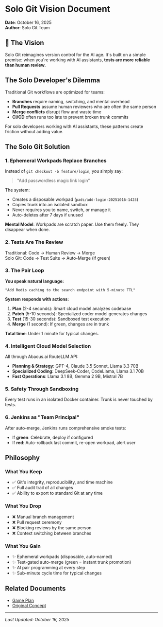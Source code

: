 
# Solo Git Vision Document

**Date**: October 16, 2025  
**Author**: Solo Git Team

## 🎯 The Vision

Solo Git reimagines version control for the AI age. It's built on a simple premise: when you're working with AI assistants, **tests are more reliable than human review**.

## The Solo Developer's Dilemma

Traditional Git workflows are optimized for teams:
- **Branches** require naming, switching, and mental overhead
- **Pull Requests** assume human reviewers who are often the same person
- **Merge conflicts** disrupt flow and waste time
- **CI/CD** often runs too late to prevent broken trunk commits

For solo developers working with AI assistants, these patterns create friction without adding value.

## The Solo Git Solution

### 1. Ephemeral Workpads Replace Branches

Instead of `git checkout -b feature/login`, you simply say:
> "Add passwordless magic link login"

The system:
- Creates a disposable workpad (`pads/add-login-20251016-1423`)
- Copies trunk into an isolated sandbox
- Never requires you to name, switch, or manage it
- Auto-deletes after 7 days if unused

**Mental Model**: Workpads are scratch paper. Use them freely. They disappear when done.

### 2. Tests Are The Review

Traditional: Code → Human Review → Merge  
Solo Git: Code → Test Suite → Auto-Merge (if green)

### 3. The Pair Loop

**You speak natural language:**
```
"Add Redis caching to the search endpoint with 5-minute TTL"
```

**System responds with actions:**
1. **Plan** (2-4 seconds): Smart cloud model analyzes codebase
2. **Patch** (5-10 seconds): Specialized coder model generates changes
3. **Test** (15-30 seconds): Sandboxed test execution
4. **Merge** (1 second): If green, changes are in trunk

**Total time**: Under 1 minute for typical changes.

### 4. Intelligent Cloud Model Selection

All through Abacus.ai RouteLLM API:

- **Planning & Strategy**: GPT-4, Claude 3.5 Sonnet, Llama 3.3 70B
- **Specialized Coding**: DeepSeek-Coder, CodeLlama, Llama 3.1 70B
- **Fast Operations**: Llama 3.1 8B, Gemma 2 9B, Mistral 7B

### 5. Safety Through Sandboxing

Every test runs in an isolated Docker container. Trunk is never touched by tests.

### 6. Jenkins as "Team Principal"

After auto-merge, Jenkins runs comprehensive smoke tests:
- If **green**: Celebrate, deploy if configured
- If **red**: Auto-rollback last commit, re-open workpad, alert user

## Philosophy

### What You Keep

- ✅ Git's integrity, reproducibility, and time machine
- ✅ Full audit trail of all changes
- ✅ Ability to export to standard Git at any time

### What You Drop

- ❌ Manual branch management
- ❌ Pull request ceremony
- ❌ Blocking reviews by the same person
- ❌ Context switching between branches

### What You Gain

- ✨ Ephemeral workpads (disposable, auto-named)
- ✨ Test-gated auto-merge (green = instant trunk promotion)
- ✨ AI pair programming at every step
- ✨ Sub-minute cycle time for typical changes

## Related Documents

- [Game Plan](./2025-10-16-game-plan.md)
- [Original Concept](./2025-10-16-concept.md)

---

*Last Updated: October 16, 2025*
